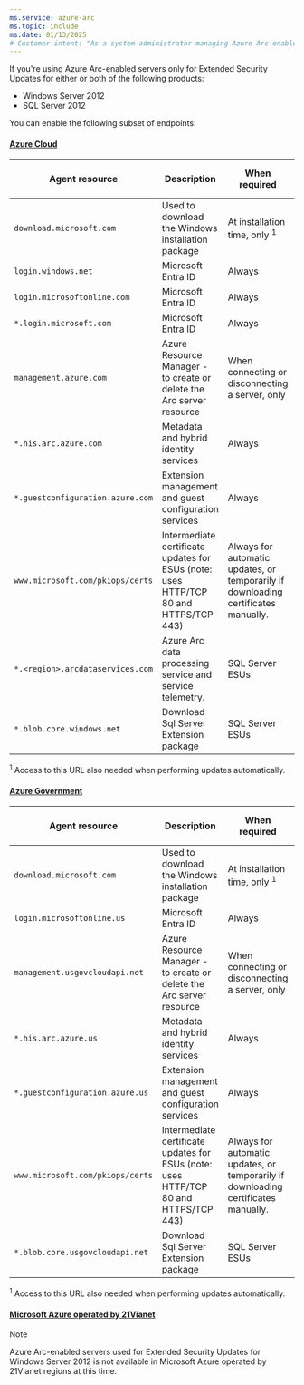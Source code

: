 ```yaml
---
ms.service: azure-arc
ms.topic: include
ms.date: 01/13/2025
# Customer intent: "As a system administrator managing Azure Arc-enabled servers, I want to understand the required endpoints for Extended Security Updates, so that I can ensure proper connectivity and compliance during installation and updates."
---
```


If you're using Azure Arc-enabled servers only for Extended Security Updates for either or both of the following products:

- Windows Server 2012
- SQL Server 2012

You can enable the following subset of endpoints:

#### [Azure Cloud](#tab/azure-cloud)

| Agent resource | Description | When required| Endpoint used with private link |
|---------|---------|--------|---------|
|`download.microsoft.com`|Used to download the Windows installation package|At installation time, only <sup>1</sup> | Public |
|`login.windows.net`|Microsoft Entra ID|Always| Public |
|`login.microsoftonline.com`|Microsoft Entra ID|Always| Public |
|`*.login.microsoft.com`|Microsoft Entra ID|Always| Public |
|`management.azure.com`|Azure Resource Manager - to create or delete the Arc server resource|When connecting or disconnecting a server, only| Public, unless a [resource management private link](/azure/azure-resource-manager/management/create-private-link-access-portal) is also configured |
|`*.his.arc.azure.com`|Metadata and hybrid identity services|Always| Private |
|`*.guestconfiguration.azure.com`| Extension management and guest configuration services |Always| Private |
|`www.microsoft.com/pkiops/certs`| Intermediate certificate updates for ESUs (note: uses HTTP/TCP 80 and HTTPS/TCP 443) | Always for automatic updates, or temporarily if downloading certificates manually. | Public |
|`*.<region>.arcdataservices.com`| Azure Arc data processing service and service telemetry.| SQL Server ESUs | Public|
|`*.blob.core.windows.net` | Download Sql Server Extension package | SQL Server ESUs | Not required if using Private Link |

<sup>1</sup> Access to this URL also needed when performing updates automatically.

#### [Azure Government](#tab/azure-government)

| Agent resource | Description | When required| Endpoint used with private link |
|---------|---------|--------|---------|
|`download.microsoft.com`|Used to download the Windows installation package|At installation time, only <sup>1</sup> | Public |
|`login.microsoftonline.us`|Microsoft Entra ID|Always| Public |
|`management.usgovcloudapi.net`|Azure Resource Manager - to create or delete the Arc server resource|When connecting or disconnecting a server, only| Public, unless a [resource management private link](/azure/azure-resource-manager/management/create-private-link-access-portal) is also configured |
|`*.his.arc.azure.us`|Metadata and hybrid identity services|Always| Private |
|`*.guestconfiguration.azure.us`| Extension management and guest configuration services |Always| Private |
|`www.microsoft.com/pkiops/certs`| Intermediate certificate updates for ESUs (note: uses HTTP/TCP 80 and HTTPS/TCP 443) | Always for automatic updates, or temporarily if downloading certificates manually. | Public |
|`*.blob.core.usgovcloudapi.net` | Download Sql Server Extension package | SQL Server ESUs | Not required if using Private Link |

<sup>1</sup> Access to this URL also needed when performing updates automatically.

#### [Microsoft Azure operated by 21Vianet](#tab/azure-china)

> [!NOTE]
> Azure Arc-enabled servers used for Extended Security Updates for Windows Server 2012 is not available in Microsoft Azure operated by 21Vianet regions at this time.
